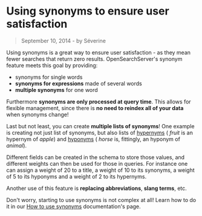# Using synonyms to ensure user satisfaction

> September 10, 2014 - by Séverine

Using synonyms is a great way to ensure user satisfaction - as they mean fewer searches that return zero results. OpenSearchServer's synonym feature meets this goal by providing:

*   synonyms for single words
*   **synonyms for expressions** made of several words
*   **multiple synonyms** for one word

Furthermore **synonyms are only processed at query time**. This allows for flexible management, since there is **no need to reindex all of your data** when synonyms change!

<!--more-->

Last but not least, you can create **multiple lists of synonyms**! One example is creating not just list of synonyms, but also lists of [hypernyms](http://en.wiktionary.org/wiki/hypernym) ( _fruit_ is an hypernym of _apple_) and [hyponyms](http://en.wiktionary.org/wiki/hyponym) ( _horse_ is, fittingly, an hyponym of _animal_).

Different fields can be created in the schema to store those values, and different weights can then be used for those in queries. For instance one can assign a weight of 20 to a title, a weight of 10 to its synonyms, a weight of 5 to its hyponyms and a weight of 2 to its hypernyms.

Another use of this feature is **replacing abbreviations**, **slang terms**, etc.

Don't worry, starting to use synonyms is not complex at all! Learn how to do it in our [How to use synonyms](http://www.opensearchserver.com/documentation/faq/querying/how_to_use_synonyms.md) documentation's page.
